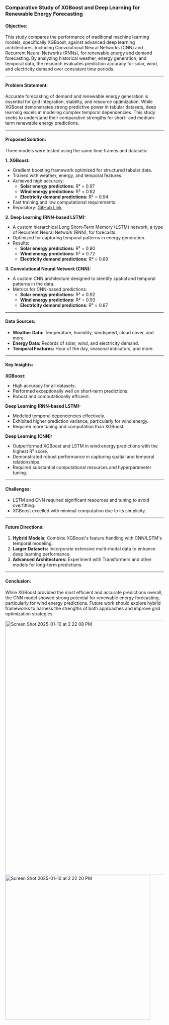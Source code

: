 ### Comparative Study of XGBoost and Deep Learning for Renewable Energy Forecasting

#### **Objective:**
This study compares the performance of traditional machine learning models, specifically XGBoost, against advanced deep learning architectures, including Convolutional Neural Networks (CNN) and Recurrent Neural Networks (RNNs), for renewable energy and demand forecasting. By analyzing historical weather, energy generation, and temporal data, the research evaluates prediction accuracy for solar, wind, and electricity demand over consistent time periods.

---

#### **Problem Statement:**
Accurate forecasting of demand and renewable energy generation is essential for grid integration, stability, and resource optimization. While XGBoost demonstrates strong predictive power in tabular datasets, deep learning excels in modeling complex temporal dependencies. This study seeks to understand their comparative strengths for short- and medium-term renewable energy predictions.

---

#### **Proposed Solution:**
Three models were tested using the same time frames and datasets:

**1. XGBoost:**
   - Gradient boosting framework optimized for structured tabular data.
   - Trained with weather, energy, and temporal features.
   - Achieved high accuracy:
      - **Solar energy predictions:** R² = 0.97
      - **Wind energy predictions:** R² = 0.82
      - **Electricity demand predictions:** R² = 0.94
   - Fast training and low computational requirements.
   - Repository: [GitHub Link](https://github.com/jtwirly/energygenerationforecastdashboard/)

**2. Deep Learning (RNN-based LSTM):**
   - A custom hierarchical Long Short-Term Memory (LSTM) network, a type of Recurrent Neural Network (RNN), for forecasts.
   - Optimized for capturing temporal patterns in energy generation.
   - Results:
      - **Solar energy predictions:** R² = 0.90
      - **Wind energy predictions:** R² = 0.72
      - **Electricity demand predictions:** R² = 0.89

**3. Convolutional Neural Network (CNN):**
   - A custom CNN architecture designed to identify spatial and temporal patterns in the data.
   - Metrics for CNN-based predictions:
      - **Solar energy predictions:** R² = 0.92
      - **Wind energy predictions:** R² = 0.93
      - **Electricity demand predictions:** R² = 0.87

---

#### **Data Sources:**
- **Weather Data:** Temperature, humidity, windspeed, cloud cover, and more.
- **Energy Data:** Records of solar, wind, and electricity demand.
- **Temporal Features:** Hour of the day, seasonal indicators, and more.

---

#### **Key Insights:**

**XGBoost:**
   - High accuracy for all datasets.
   - Performed exceptionally well on short-term predictions.
   - Robust and computationally efficient.

**Deep Learning (RNN-based LSTM):**
   - Modeled temporal dependencies effectively.
   - Exhibited higher prediction variance, particularly for wind energy.
   - Required more tuning and computation than XGBoost.

**Deep Learning (CNN):**
   - Outperformed XGBoost and LSTM in wind energy predictions with the highest R² score.
   - Demonstrated robust performance in capturing spatial and temporal relationships.
   - Required substantial computational resources and hyperparameter tuning.

---

#### **Challenges:**
- LSTM and CNN required significant resources and tuning to avoid overfitting.
- XGBoost excelled with minimal computation due to its simplicity.

---

#### **Future Directions:**
1. **Hybrid Models:** Combine XGBoost's feature handling with CNN/LSTM's temporal modeling.
2. **Larger Datasets:** Incorporate extensive multi-modal data to enhance deep learning performance.
3. **Advanced Architectures:** Experiment with Transformers and other models for long-term predictions.

---

#### **Conclusion:**
While XGBoost provided the most efficient and accurate predictions overall, the CNN model showed strong potential for renewable energy forecasting, particularly for wind energy predictions. Future work should explore hybrid frameworks to harness the strengths of both approaches and improve grid optimization strategies.

<img width="809" alt="Screen Shot 2025-01-10 at 2 22 08 PM" src="https://github.com/user-attachments/assets/78721d60-07ef-4e4c-b096-1e37f73b2453" />
<img width="461" alt="Screen Shot 2025-01-10 at 2 22 20 PM" src="https://github.com/user-attachments/assets/9822e1bf-6437-45a2-b014-254c002ff02f" />
